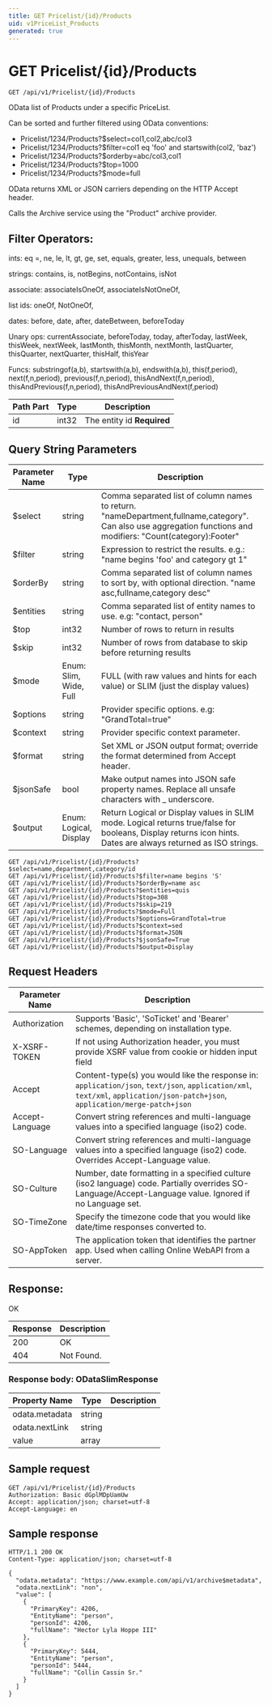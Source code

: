 ```yaml
---
title: GET Pricelist/{id}/Products
uid: v1PriceList_Products
generated: true
---
```


# GET Pricelist/{id}/Products

```http
GET /api/v1/Pricelist/{id}/Products
```

OData list of Products under a specific PriceList.


Can be sorted and further filtered using OData conventions:

* Pricelist/1234/Products?$select=col1,col2,abc/col3
* Pricelist/1234/Products?$filter=col1 eq 'foo' and startswith(col2, 'baz')
* Pricelist/1234/Products?$orderby=abc/col3,col1
* Pricelist/1234/Products?$top=1000
* Pricelist/1234/Products?$mode=full


OData returns XML or JSON carriers depending on the HTTP Accept header.


Calls the Archive service using the "Product" archive provider.


## Filter Operators: ##

ints: eq =, ne, le, lt, gt, ge, set, equals, greater, less, unequals, between

strings: contains, is, notBegins, notContains, isNot

associate: associateIsOneOf, associateIsNotOneOf,  

list ids: oneOf, NotOneOf, 

dates: before, date, after, dateBetween, beforeToday

Unary ops: currentAssociate, beforeToday, today, afterToday, lastWeek, thisWeek, nextWeek, lastMonth, thisMonth, nextMonth, lastQuarter, thisQuarter, nextQuarter, thisHalf, thisYear

Funcs: substringof(a,b), startswith(a,b), endswith(a,b), this(f,period), next(f,n,period), previous(f,n,period), thisAndNext(f,n,period), thisAndPrevious(f,n,period), thisAndPreviousAndNext(f,period)





| Path Part | Type | Description |
|-----------|------|-------------|
| id | int32 | The entity id **Required** |


## Query String Parameters

| Parameter Name | Type |  Description |
|----------------|------|--------------|
| $select | string |  Comma separated list of column names to return. "nameDepartment,fullname,category". Can also use aggregation functions and modifiers: "Count(category):Footer" |
| $filter | string |  Expression to restrict the results. e.g.: "name begins 'foo' and category gt 1" |
| $orderBy | string |  Comma separated list of column names to sort by, with optional direction. "name asc,fullname,category desc" |
| $entities | string |  Comma separated list of entity names to use. e.g: "contact, person" |
| $top | int32 |  Number of rows to return in results |
| $skip | int32 |  Number of rows from database to skip before returning results |
| $mode | Enum: Slim, Wide, Full |  FULL (with raw values and hints for each value) or SLIM (just the display values) |
| $options | string |  Provider specific options. e.g: "GrandTotal=true" |
| $context | string |  Provider specific context parameter. |
| $format | string |  Set XML or JSON output format; override the format determined from Accept header. |
| $jsonSafe | bool |  Make output names into JSON safe property names. Replace all unsafe characters with _ underscore. |
| $output | Enum: Logical, Display |  Return Logical or Display values in SLIM mode. Logical returns true/false for booleans, Display returns icon hints. Dates are always returned as ISO strings. |

```http
GET /api/v1/Pricelist/{id}/Products?$select=name,department,category/id
GET /api/v1/Pricelist/{id}/Products?$filter=name begins 'S'
GET /api/v1/Pricelist/{id}/Products?$orderBy=name asc
GET /api/v1/Pricelist/{id}/Products?$entities=quis
GET /api/v1/Pricelist/{id}/Products?$top=308
GET /api/v1/Pricelist/{id}/Products?$skip=219
GET /api/v1/Pricelist/{id}/Products?$mode=Full
GET /api/v1/Pricelist/{id}/Products?$options=GrandTotal=true
GET /api/v1/Pricelist/{id}/Products?$context=sed
GET /api/v1/Pricelist/{id}/Products?$format=JSON
GET /api/v1/Pricelist/{id}/Products?$jsonSafe=True
GET /api/v1/Pricelist/{id}/Products?$output=Display
```


## Request Headers

| Parameter Name | Description |
|----------------|-------------|
| Authorization  | Supports 'Basic', 'SoTicket' and 'Bearer' schemes, depending on installation type. |
| X-XSRF-TOKEN   | If not using Authorization header, you must provide XSRF value from cookie or hidden input field |
| Accept         | Content-type(s) you would like the response in: `application/json`, `text/json`, `application/xml`, `text/xml`, `application/json-patch+json`, `application/merge-patch+json` |
| Accept-Language | Convert string references and multi-language values into a specified language (iso2) code. |
| SO-Language | Convert string references and multi-language values into a specified language (iso2) code. Overrides Accept-Language value. |
| SO-Culture | Number, date formatting in a specified culture (iso2 language) code. Partially overrides SO-Language/Accept-Language value. Ignored if no Language set. |
| SO-TimeZone | Specify the timezone code that you would like date/time responses converted to. |
| SO-AppToken | The application token that identifies the partner app. Used when calling Online WebAPI from a server. |


## Response:

OK

| Response | Description |
|----------------|-------------|
| 200 | OK |
| 404 | Not Found. |

### Response body: ODataSlimResponse

| Property Name | Type |  Description |
|----------------|------|--------------|
| odata.metadata | string |  |
| odata.nextLink | string |  |
| value | array |  |

## Sample request

```http!
GET /api/v1/Pricelist/{id}/Products
Authorization: Basic dGplMDpUamUw
Accept: application/json; charset=utf-8
Accept-Language: en
```

## Sample response

```http_
HTTP/1.1 200 OK
Content-Type: application/json; charset=utf-8

{
  "odata.metadata": "https://www.example.com/api/v1/archive$metadata",
  "odata.nextLink": "non",
  "value": [
    {
      "PrimaryKey": 4206,
      "EntityName": "person",
      "personId": 4206,
      "fullName": "Hector Lyla Hoppe III"
    },
    {
      "PrimaryKey": 5444,
      "EntityName": "person",
      "personId": 5444,
      "fullName": "Collin Cassin Sr."
    }
  ]
}
```